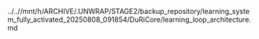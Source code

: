 ../..//mnt/h/ARCHIVE/.UNWRAP/STAGE2/backup_repository/learning_system_fully_activated_20250808_091854/DuRiCore/learning_loop_architecture.md